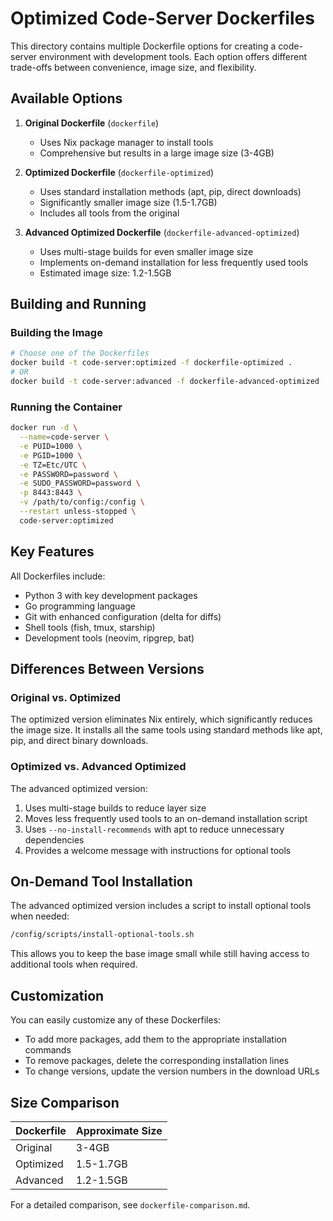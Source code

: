 # Optimized Code-Server Dockerfiles

This directory contains multiple Dockerfile options for creating a code-server environment with development tools. Each option offers different trade-offs between convenience, image size, and flexibility.

## Available Options

1. **Original Dockerfile** (`dockerfile`)
   - Uses Nix package manager to install tools
   - Comprehensive but results in a large image size (3-4GB)

2. **Optimized Dockerfile** (`dockerfile-optimized`)
   - Uses standard installation methods (apt, pip, direct downloads)
   - Significantly smaller image size (1.5-1.7GB)
   - Includes all tools from the original

3. **Advanced Optimized Dockerfile** (`dockerfile-advanced-optimized`)
   - Uses multi-stage builds for even smaller image size
   - Implements on-demand installation for less frequently used tools
   - Estimated image size: 1.2-1.5GB

## Building and Running

### Building the Image

```bash
# Choose one of the Dockerfiles
docker build -t code-server:optimized -f dockerfile-optimized .
# OR
docker build -t code-server:advanced -f dockerfile-advanced-optimized .
```

### Running the Container

```bash
docker run -d \
  --name=code-server \
  -e PUID=1000 \
  -e PGID=1000 \
  -e TZ=Etc/UTC \
  -e PASSWORD=password \
  -e SUDO_PASSWORD=password \
  -p 8443:8443 \
  -v /path/to/config:/config \
  --restart unless-stopped \
  code-server:optimized
```

## Key Features

All Dockerfiles include:

- Python 3 with key development packages
- Go programming language
- Git with enhanced configuration (delta for diffs)
- Shell tools (fish, tmux, starship)
- Development tools (neovim, ripgrep, bat)

## Differences Between Versions

### Original vs. Optimized

The optimized version eliminates Nix entirely, which significantly reduces the image size. It installs all the same tools using standard methods like apt, pip, and direct binary downloads.

### Optimized vs. Advanced Optimized

The advanced optimized version:
1. Uses multi-stage builds to reduce layer size
2. Moves less frequently used tools to an on-demand installation script
3. Uses `--no-install-recommends` with apt to reduce unnecessary dependencies
4. Provides a welcome message with instructions for optional tools

## On-Demand Tool Installation

The advanced optimized version includes a script to install optional tools when needed:

```bash
/config/scripts/install-optional-tools.sh
```

This allows you to keep the base image small while still having access to additional tools when required.

## Customization

You can easily customize any of these Dockerfiles:

- To add more packages, add them to the appropriate installation commands
- To remove packages, delete the corresponding installation lines
- To change versions, update the version numbers in the download URLs

## Size Comparison

| Dockerfile | Approximate Size |
|------------|------------------|
| Original   | 3-4GB            |
| Optimized  | 1.5-1.7GB        |
| Advanced   | 1.2-1.5GB        |

For a detailed comparison, see `dockerfile-comparison.md`.